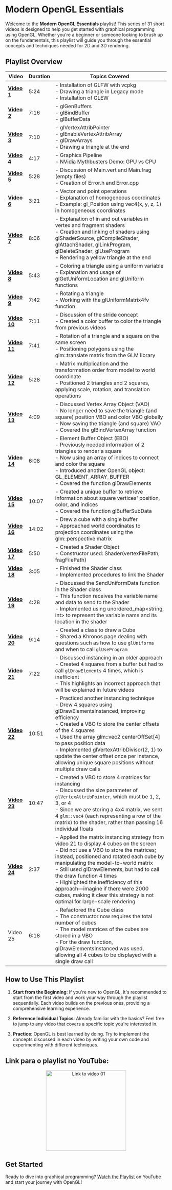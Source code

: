 # Modern OpenGL Essentials

Welcome to the **Modern OpenGL Essentials** playlist! This series of 31 short videos is designed to help you get started with graphical programming using OpenGL. Whether you're a beginner or someone looking to brush up on the fundamentals, this playlist will guide you through the essential concepts and techniques needed for 2D and 3D rendering.

## Playlist Overview

 | **Video** | **Duration** | **Topics Covered** |
|-----------|--------------|---------------------|
| **[Video 1](https://youtu.be/MqIg2InJTKM?si=Qn4CiumsTw8yk-SN)** | 5:24 | - Installation of GLFW with vcpkg <br> - Drawing a triangle in Legacy mode <br> - Installation of GLEW |
| **[Video 2](https://youtu.be/-dK5QUrJX4E?si=feVAqpEvTSmxZDRY)** | 7:16 | - glGenBuffers <br> - glBindBuffer <br> - glBufferData |
| **[Video 3](https://youtu.be/P3PTqWFTvbU?si=dAM8Ain8dMaZ0Uso)** | 7:10 | - glVertexAttribPointer <br> - glEnableVertexAttribArray <br> - glDrawArrays <br> - Drawing a triangle at the end |
| **[Video 4](https://youtu.be/-P28LKWTzrI?si=o6-FW-ToZEPHOiEJ)** | 4:17 | - Graphics Pipeline <br> - NVidia Mythbusters Demo: GPU vs CPU |
| **[Video 5](https://youtu.be/BACQ1cdBHhk?si=JVZigkyZ-RBg_5V0)** | 5:28 | - Discussion of Main.vert and Main.frag (empty files) <br> - Creation of Error.h and Error.cpp |
| **[Video 6](https://youtu.be/KCEiHRvnbYs?si=4u_Lj5hCC44Pxj7L)** | 3:21 | - Vector and point operations <br> - Explanation of homogeneous coordinates <br> - Example: gl_Position using vec4(x, y, z, 1) in homogeneous coordinates |
| **[Video 7](https://youtu.be/Cj6FBxf2dME?si=uY_H_8m1i9SJb-5b)** | 8:06 | - Explanation of in and out variables in vertex and fragment shaders <br> - Creation and linking of shaders using glShaderSource, glCompileShader, glAttachShader, glLinkProgram, glDeleteShader, glUseProgram <br> - Rendering a yellow triangle at the end |
| **[Video 8](https://youtu.be/lz5c1WpBiMg?si=DkZSGGgCGM9fsy68)** | 5:43 | - Coloring a triangle using a uniform variable <br> - Explanation and usage of glGetUniformLocation and glUniform functions|
| **[Video 9](https://youtu.be/cO5ZVmn6XPw?si=mpTmQDjMPh2u9x8I)** | 7:42 | - Rotating a triangle <br> - Working with the glUniformMatrix4fv function |
| **[Video 10](https://youtu.be/dCd29TxN7XM?si=A8zJLLzHRUIpdvB-)** | 7:11 | - Discussion of the stride concept <br> - Created a color buffer to color the triangle from previous videos |
| **[Video 11](https://youtu.be/M6IPySbbODk?si=fvo0J5cMV9UADLou)** | 7:41 | - Rotation of a triangle and a square on the same screen <br> - Positioning polygons using the glm::translate matrix from the GLM library |
| **[Video 12](https://youtu.be/CoQsSe83i3Y?si=dlPiiKfGrNdRekih)** | 5:28 | - Matrix multiplication and the transformation order from model to world coordinate <br> - Positioned 2 triangles and 2 squares, applying scale, rotation, and translation operations |
| **[Video 13](https://youtu.be/aKEyOv2JreA?si=KvsEmTkOqSw-OPDN)** | 4:09 | - Discussed Vertex Array Object (VAO) <br> - No longer need to save the triangle (and square) position VBO and color VBO globally <br> - Now saving the triangle (and square) VAO <br> - Covered the glBindVertexArray function |
| **[Video 14](https://youtu.be/fBftnaGB4ag?si=4318DQFLfEwB3_bl)** | 6:08 | - Element Buffer Object (EBO) <br> - Previously needed information of 2 triangles to render a square <br> - Now using an array of indices to connect and color the square <br> - Introduced another OpenGL object: GL_ELEMENT_ARRAY_BUFFER <br> - Covered the function glDrawElements |
| **[Video 15](https://youtu.be/HBKfZ1ADRzY?si=sYClMko6twaP0Sn8)** | 10:07 | - Created a unique buffer to retrieve information about square vertices' position, color, and indices <br> - Covered the function glBufferSubData |
| **[Video 16](https://youtu.be/o8Nb3HR4n9c?si=rbTWPRGfupiS0Dsb)** | 14:02 | - Drew a cube with a single buffer <br> - Approached world coordinates to projection coordinates using the glm::perspective matrix |
| **[Video 17](https://youtu.be/XBiL4UVPags?si=NezXssll9aogd3Ae)** | 5:50 | - Created a Shader Object <br> - Constructor used: Shader(vertexFilePath, fragFilePath) |
| **[Video 18](https://youtu.be/XAL-YM3MUFo?si=Oj82HcL_9SXEJP5D)** | 3:05 | - Finished the Shader class <br> - Implemented procedures to link the Shader |
| **[Video 19](https://youtu.be/pyFB9dszmn4?si=I37ttZaovIr4OPaV)** | 4:28 | - Discussed the SendUniformData function in the Shader class <br> - This function receives the variable name and data to send to the Shader <br> - Implemented using unordered_map<string, int> to represent the variable name and its location in the shader |
| **[Video 20](https://youtu.be/lqQgYoC-Qhw?si=MfDHk0gBkZcf0HIt)** | 9:14 | - Created a class to draw a Cube <br> - Shared a Khronos page dealing with questions such as how to use `glUniforms` and when to call `glUseProgram` |
| **[Video 21](https://youtu.be/NshL3l-tTGk?si=sSS67laY-Gcp4V5D)** | 7:22 | - Discussed instancing in an older approach <br> - Created 4 squares from a buffer but had to call `glDrawElements` 4 times, which is inefficient <br> - This highlights an incorrect approach that will be explained in future videos |
| **[Video 22](https://youtu.be/CoHh3CorSBk?si=bhmJ8Bg4wfKyvZKm)** | 10:51 | - Practiced another instancing technique <br> - Drew 4 squares using glDrawElementsInstanced, improving efficiency <br> - Created a VBO to store the center offsets of the 4 squares <br> - Used the array glm::vec2 centerOffSet[4] to pass position data <br> - Implemented glVertexAttribDivisor(2, 1) to update the center offset once per instance, allowing unique square positions without multiple draw calls |
| **[Video 23](https://youtu.be/H2emM64XzD0?si=OYjNAktjbk0lzXuo)** | 10:47 | - Created a VBO to store 4 matrices for instancing <br> - Discussed the size parameter of `glVertexAttribPointer`, which must be 1, 2, 3, or 4 <br> - Since we are storing a 4x4 matrix, we sent 4 `glm::vec4` (each representing a row of the matrix) to the shader, rather than passing 16 individual floats|
| **[Video 24](https://youtu.be/rW0o5ghXVWU?si=fSbWy8YHW33rdLlR)** | 2:37 | - Applied the matrix instancing strategy from video 21 to display 4 cubes on the screen <br> - Did not use a VBO to store the matrices; instead, positioned and rotated each cube by manipulating the model-to-world matrix <br> - Still used glDrawElements, but had to call the draw function 4 times <br> - Highlighted the inefficiency of this approach—imagine if there were 2000 cubes, making it clear this strategy is not optimal for large-scale rendering |
| Video 25 | 6:18 | - Refactored the Cube class <br> - The constructor now requires the total number of cubes <br> - The model matrices of the cubes are stored in a VBO <br> - For the draw function, glDrawElementsInstanced was used, allowing all 4 cubes to be displayed with a single draw call |





## How to Use This Playlist

1. **Start from the Beginning**: If you're new to OpenGL, it's recommended to start from the first video and work your way through the playlist sequentially. Each video builds on the previous ones, providing a comprehensive learning experience.
   
2. **Reference Individual Topics**: Already familiar with the basics? Feel free to jump to any video that covers a specific topic you're interested in.

3. **Practice**: OpenGL is best learned by doing. Try to implement the concepts discussed in each video by writing your own code and experimenting with different techniques.

## Link para o playlist no YouTube:
<div style="text-align: center;">
    <a href="https://youtube.com/playlist?list=PLVRDPs83ZhmfQGjLmOr6-m8VcPxjg_Jv0">
        <img src="https://img.youtube.com/vi/MqIg2InJTKM/default.jpg" alt="Link to video 01" width="250" />
    </a>
</div>

## Get Started

Ready to dive into graphical programming? [Watch the Playlist](https://www.youtube.com/playlist?list=PLVRDPs83ZhmfQGjLmOr6-m8VcPxjg_Jv0) on YouTube and start your journey with OpenGL!

